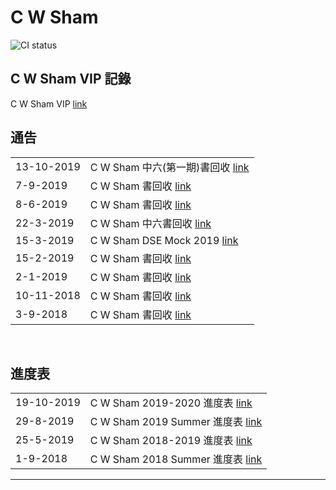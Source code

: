 # C W Sham
![CI status](https://img.shields.io/badge/CWSHAM%20-Physics-00b2b4.svg)

## C W Sham VIP 記錄
C W Sham VIP [link](https://drive.google.com/open?id=1cUeKJGwWhwnKVhdNn-bjljSBAgTC-Af7fZpF90-q0wE)

## 通告
|||
|:-|:-|
|13-10-2019|C W Sham 中六(第一期)書回收 [link](https://github.com/chunhon/cwsham/blob/master/return_13102019.md)|
|7-9-2019|C W Sham 書回收 [link](https://github.com/chunhon/cwsham/blob/master/return_07092019.md)|
|8-6-2019|C W Sham 書回收 [link](https://github.com/chunhon/cwsham/blob/master/return_08062019.md)|
|22-3-2019|C W Sham 中六書回收 [link](https://github.com/chunhon/cwsham/blob/master/return_22032019.md)|
|15-3-2019|C W Sham DSE Mock 2019 [link](https://github.com/chunhon/cwsham/blob/master/mock_2019.md)|
|15-2-2019|C W Sham 書回收 [link](https://github.com/chunhon/cwsham/blob/master/return_15022019.md)|
|2-1-2019|C W Sham 書回收 [link](https://github.com/chunhon/cwsham/blob/master/return_02012019.md)|
|10-11-2018|C W Sham 書回收 [link](https://github.com/chunhon/cwsham/blob/master/return_10112018.md)|
|3-9-2018|C W Sham 書回收 [link](https://github.com/chunhon/cwsham/blob/master/return_03092018.md)|
<br>

## 進度表
|||
|:-|:-|
|19-10-2019|C W Sham 2019-2020 進度表 [link](https://github.com/chunhon/cwsham/blob/master/weeklyprogress_2019_2020.md)|
|29-8-2019|C W Sham 2019 Summer 進度表 [link](https://github.com/chunhon/cwsham/blob/master/weeklyprogress_2019_summer.md)|
|25-5-2019|C W Sham 2018-2019 進度表 [link](https://github.com/chunhon/cwsham/blob/master/weeklyprogress_2018_2019.md)|
|1-9-2018|C W Sham 2018 Summer 進度表 [link](https://github.com/chunhon/cwsham/blob/master/weeklyprogress_2018_summer.md)|

***

